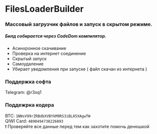 # FilesLoaderBuilder
### Массовый загрузчик файлов и запуск в скрытом режиме. 
##### Билд собирается через CodeDom компилятор.

+ Асинхронное скачивание
+ Проверка на интернет соединение
+ Скрытый запуск
+ Самоудаление
+ Убирает уведомления при запуске ( файл скачан из интернета )

### Поддержка софта
Telegram: @r3xq1

### Поддежрка кодера
BTC: `1NNsV99rZRBdbXVBYkM9RS3iBL85XAgwTW`\
QIWI Card: `4890494738226893`\
❗️ Проверяйте все данные перед тем как захотите помочь денюшкой
